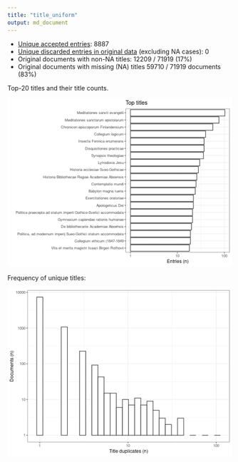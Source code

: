 ```yaml
---
title: "title_uniform"
output: md_document
---
```






 * [Unique accepted entries](output.tables/title_uniform_accepted.csv): 8887
 * [Unique discarded entries in original data](output.tables/title_uniform_discarded.csv) (excluding NA cases): 0 
 * Original documents with non-NA titles: 12209 / 71919 (17%)
 * Original documents with missing (NA) titles 59710 / 71919 documents (83%) 

Top-20 titles and their title counts.

![plot of chunk summarytitle](figure/rmd_title_uniform_summarytitle-1.png)


Frequency of unique titles:
  
![plot of chunk uniquetitles](figure/rmd_title_uniform_uniquetitles-1.png)
